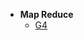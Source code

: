 - **Map Reduce**
  - [G4](https://leetcode.com/discuss/post/6104391/google-l4-phone-screen-sep-2024-reject-b-acr1/)
